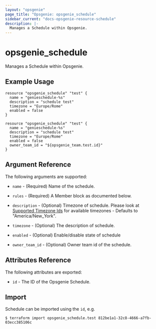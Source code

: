```yaml
---
layout: "opsgenie"
page_title: "Opsgenie: opsgenie_schedule"
sidebar_current: "docs-opsgenie-resource-schedule"
description: |-
  Manages a Schedule within Opsgenie.
---
```


# opsgenie_schedule

Manages a Schedule within Opsgenie.

## Example Usage
```hcl
resource "opsgenie_schedule" "test" {
  name = "genieschedule-%s"
  description = "schedule test"
  timezone = "Europe/Rome"
  enabled = false
}
```
```hcl
resource "opsgenie_schedule" "test" {
  name = "genieschedule-%s"
  description = "schedule test"
  timezone = "Europe/Rome"
  enabled = false
  owner_team_id = "${opsgenie_team.test.id}"
}
```

## Argument Reference

The following arguments are supported:

* `name` - (Required) Name of the schedule.

* `rules` - (Required) A Member block as documented below.

* `description` - (Optional) Timezone of schedule. Please look at [Supported Timezone Ids](https://docs.opsgenie.com/docs/supported-timezone-ids) for available timezones - Defaults to "America/New_York".

* `timezone` - (Optional) The description of schedule.

* `enabled` - (Optional) Enable/disable state of schedule

* `owner_team_id` - (Optional) Owner team id of the schedule.

## Attributes Reference

The following attributes are exported:

* `id` - The ID of the Opsgenie Schedule.

## Import

Schedule can be imported using the `id`, e.g.

```
$ terraform import opsgenie_schedule.test 812be1a1-32c8-4666-a7fb-03ecc385106c
```
